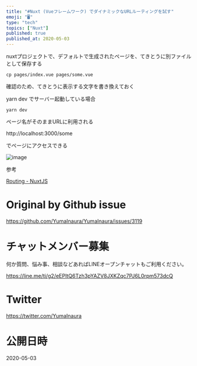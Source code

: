 ```yaml
---
title: "#Nuxt (Vueフレームワーク) でダイナミックなURLルーティングを試す"
emoji: "🖥"
type: "tech"
topics: ["Nuxt"]
published: true
published_at: 2020-05-03
---
```


nuxtプロジェクトで、デフォルトで生成されたページを、てきとうに別ファイルとして保存する

```
cp pages/index.vue pages/some.vue
```

確認のため、てきとうに表示する文字を書き換えておく

yarn dev でサーバー起動している場合

```
yarn dev
```

ページ名がそのままURLに利用される

http://localhost:3000/some

でページにアクセスできる

![image](https://user-images.githubusercontent.com/13635059/80855008-ff461000-8c77-11ea-989d-609ca577dba9.png)



参考

[Routing - NuxtJS](https://nuxtjs.org/guide/routing/)

# Original by Github issue

https://github.com/YumaInaura/YumaInaura/issues/3119











<!-- Update From Qiita API -->

# チャットメンバー募集


何か質問、悩み事、相談などあればLINEオープンチャットもご利用ください。

https://line.me/ti/g2/eEPltQ6Tzh3pYAZV8JXKZqc7PJ6L0rpm573dcQ





# Twitter


https://twitter.com/YumaInaura


<!-- Update From Qiita API -->



# 公開日時

2020-05-03
